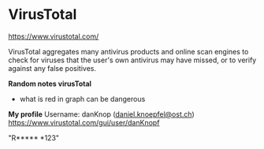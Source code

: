 # VirusTotal

https://www.virustotal.com/

VirusTotal aggregates many antivirus products and online scan engines to check for viruses that the user's own antivirus may have missed, or to verify against any false positives. 


**Random notes virusTotal**
- what is red in graph can be dangerous

**My profile**
Username: danKnop  (daniel.knoepfel@ost.ch)
https://www.virustotal.com/gui/user/danKnopf


"R***** *123"